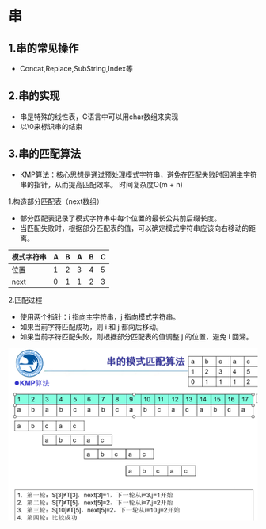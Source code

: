 # 串

## 1.串的常见操作

- Concat,Replace,SubString,Index等

## 2.串的实现

- 串是特殊的线性表，C语言中可以用char数组来实现
- 以\0来标识串的结束

## 3.串的匹配算法

- KMP算法：核心思想是通过预处理模式字符串，避免在匹配失败时回溯主字符串的指针，从而提高匹配效率。
  时间复杂度O(m + n)

1.构造部分匹配表（next数组）

- 部分匹配表记录了模式字符串中每个位置的最长公共前后缀长度。
- 当匹配失败时，根据部分匹配表的值，可以确定模式字符串应该向右移动的距离。

| 模式字符串 | A | B | A | B | C |
|-------|---|---|---|---|---|
| 位置    | 1 | 2 | 3 | 4 | 5 |
| next  | 0 | 1 | 1 | 2 | 3 |


2.匹配过程

- 使用两个指针：i 指向主字符串，j 指向模式字符串。
- 如果当前字符匹配成功，则 i 和 j 都向后移动。
- 如果当前字符匹配失败，则根据部分匹配表的值调整 j 的位置，避免 i 回溯。

![img_3.png](img_3.png)